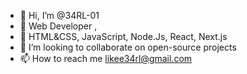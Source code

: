 - 👋 Hi, I’m @34RL-01
- 👀 Web Developer ,
- 🌱 HTML&CSS, JavaScript, Node.Js, React, Next.js
- 💞️ I’m looking to collaborate on open-source projects
- 📫 How to reach me likee34rl@gmail.com

<!---
34RL-01/34RL-01 is a ✨ special ✨ repository because its `README.md` (this file) appears on your GitHub profile.
You can click the Preview link to take a look at your changes.
--->
